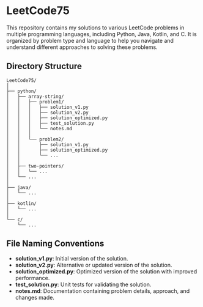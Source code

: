 # LeetCode75

This repository contains my solutions to various LeetCode problems in multiple programming languages, including Python, Java, Kotlin, and C. It is organized by problem type and language to help you navigate and understand different approaches to solving these problems.

## Directory Structure

```
LeetCode75/
│
├── python/
│   ├── array-string/
│   │   ├── problem1/
│   │   │   ├── solution_v1.py
│   │   │   ├── solution_v2.py
│   │   │   ├── solution_optimized.py
│   │   │   ├── test_solution.py
│   │   │   └── notes.md
│   │   │
│   │   └── problem2/
│   │       ├── solution_v1.py
│   │       ├── solution_optimized.py
│   │       └── ...
│   │
│   ├── two-pointers/
│   │   └── ...
│   └── ...
│
├── java/
│   └── ...
│
├── kotlin/
│   └── ...
│
└── c/
    └── ...
```

## File Naming Conventions

- **solution_v1.py**: Initial version of the solution.
- **solution_v2.py**: Alternative or updated version of the solution.
- **solution_optimized.py**: Optimized version of the solution with improved performance.
- **test_solution.py**: Unit tests for validating the solution.
- **notes.md**: Documentation containing problem details, approach, and changes made.
